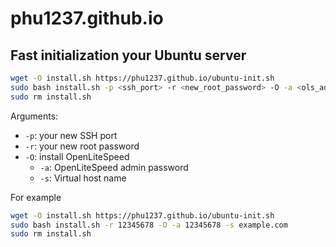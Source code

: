 # phu1237.github.io

## Fast initialization your Ubuntu server

```bash
wget -O install.sh https://phu1237.github.io/ubuntu-init.sh
sudo bash install.sh -p <ssh_port> -r <new_root_password> -O -a <ols_admin_password> -s <virtual_host_name>
sudo rm install.sh
```

Arguments:
- `-p`: your new SSH port
- `-r`: your new root password
- `-O`: install OpenLiteSpeed
  - `-a`: OpenLiteSpeed admin password
  - `-s`: Virtual host name

For example

```bash
wget -O install.sh https://phu1237.github.io/ubuntu-init.sh
sudo bash install.sh -r 12345678 -O -a 12345678 -s example.com
sudo rm install.sh
```